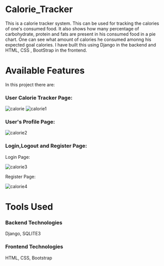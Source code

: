 # Calorie_Tracker
This is a calorie tracker system. This can be used for tracking the calories of one's consumed food. It also shows how many percentage of carbohydrate, protein and fats are present in his consumed food in a pie chart. One can see what amount of calories he consumed amonng his expected goal calories. I have built this using Django in the backend and HTML, CSS , BootStrap in the frontend.

# Available Features
In this project there are:

### User Calorie Tracker Page:
![calorie](https://github.com/YasinRafin/Calorie_Tracker/assets/44867848/77267fd0-94b1-4097-a1d5-559e2d92bcf7)
![calorie1](https://github.com/YasinRafin/Calorie_Tracker/assets/44867848/1040afca-eba9-4608-9409-10152d67d989)

### User's Profile Page:
![calorie2](https://github.com/YasinRafin/Calorie_Tracker/assets/44867848/460715ee-7e5d-414d-8b96-ab7faa3cd9e2)

### Login,Logout and Register Page:

Login Page:

![calorie3](https://github.com/YasinRafin/Calorie_Tracker/assets/44867848/27a4be9d-688f-4975-a71f-417586c22658)

Register Page:

![calorie4](https://github.com/YasinRafin/Calorie_Tracker/assets/44867848/0518cf95-5eee-43c4-8eb6-aa3945f67295)



# Tools Used
### Backend Technologies
Django, SQLITE3

### Frontend Technologies
HTML, CSS, Bootstrap
